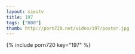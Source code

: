 ```yaml
--- 
layout: sieutv
title: 197
tags: ["000"]
thumb: http://porn720.net/video/197/poster.jpg
---
```

{% include porn720 key="197" %} 

